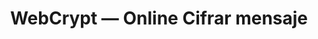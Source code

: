 ---
layout: app
beta: true
title: WebCrypt &mdash; Online Cifrar mensaje
nav:
    toggle: Toggle navegación
    encryption: Cifrado
    decryption: Descifrado
    about: Sobre
label:
    info: Info
button:
    encrypt_new: Cifrar mensaje nuevo
placeholder:
    password: Contraseña

encrypt:
    title: Mensaje para cifrar
    placeholder: Mensaje para cifrar
    weak: Débil
    mediocre: Mediocre
    strong: Fuerte
    button: Encrypt

encrypt_done:
    title: Su mensaje ha sido cifrado
    link_text: Copiar y enviar este enlace. Contraseña no comparten el mismo canal que el enlace.
    textarea_text: Copiar y enviar este texto. Contraseña no comparten el mismo canal que el texto.

decrypt:
    title: Mensaje para descifrar
    placeholder: Mensaje para descifrar
    button: Descifrar

decrypt_done:
    title: Su mensaje ha sido descifrado

modal:
    decrypt:
        title: Introduzca la contraseña
        button: Descifrar
    decrypt_error:
        error: No se puede descifrar el mensaje.
        info: Tal vez está dañado o la contraseña incorrecta.
        button: Inténtelo de nuevo

about:
    title: Sobre Webcrypt
    body: |
                <p>
                    <strong>Webcrypt</strong> es un código abierto, en aplicación de cifrado del navegador.
                </p>

                <p>
                    WebCrypt es una forma completamente segura de transferir datos sensibles, como no hay mensajes almacenados en el servidor y para
                    nada encrypt se transmite al servidor , todo el proceso de encriptación que está sucediendo en su navegador .
                </p>

                <p>
                    Webcrypt está abierto y licenciado bajo la <a href="https://www.gnu.org/licenses/gpl.html">GNU GPL</a>. lo
                    se basa en gran <a href="http://bitwiseshiftleft.github.io/sjcl/">Stanford Javascript Crypto Biblioteca</a>
                    y alojado en <a href="https://github.com/elfet/webcrypt">GitHub</a> Páginas.
                </p>

info:
    features:
        open_source: Open Source
        no_store: Nada se almacena en el servidor
        no_trans: Nada se transmite al servidor
---